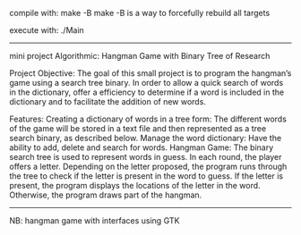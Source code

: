 compile with: make -B
make -B is a way to forcefully rebuild all targets

execute with: ./Main

*************************************************************************************************
mini project Algorithmic: Hangman Game with Binary Tree of Research

Project Objective:
The goal of this small project is to program the hangman’s game using a search tree
binary. In order to allow a quick search of words in the dictionary, offer a
efficiency to determine if a word is included in the dictionary and to facilitate the addition of
new words.

Features:
Creating a dictionary of words in a tree form: The different words
of the game will be stored in a text file and then represented as a tree
search binary, as described below.
Manage the word dictionary: Have the ability to add, delete and
search for words.
Hangman Game: The binary search tree is used to represent words in
guess. In each round, the player offers a letter. Depending on the letter
proposed, the program runs through the tree to check if the letter is present in the
word to guess. If the letter is present, the program displays the locations of the
letter in the word. Otherwise, the program draws part of the hangman.

*************************************************************************************************

NB: hangman game with interfaces using GTK
